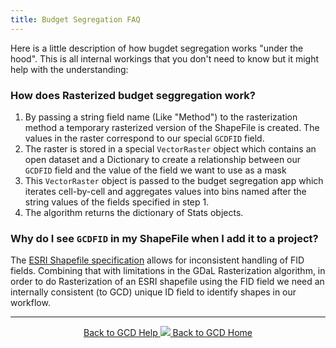 ```yaml
---
title: Budget Segregation FAQ
---
```


Here is a little description of how bugdet segregation works "under the hood". This is all internal workings that you don't need to know but it might help with the understanding:

### How does Rasterized budget seggregation work?

1. By passing a string field name (Like "Method") to the rasterization method a temporary rasterized version of the ShapeFile is created. The values in the raster correspond to our special `GCDFID` field. 
2. The raster is stored in a special `VectorRaster` object which contains an open dataset and a Dictionary to create a relationship between our `GCDFID` field and the value of the field we want to use as a mask
3. This `VectorRaster` object is passed to the budget segregation app which iterates cell-by-cell and aggregates values into bins named after the string values of the fields specified in step 1.
4. The algorithm returns the dictionary of Stats objects.

### Why do I see `GCDFID` in my ShapeFile when I add it to a project?

The [ESRI Shapefile specification](https://www.esri.com/library/whitepapers/pdfs/shapefile.pdf) allows for inconsistent handling of FID fields. Combining that with limitations in the GDaL Rasterization algorithm, in order to do Rasterization of an ESRI shapefile using the FID field we need an internally consistent (to GCD) unique ID field to identify shapes in our workflow.

------
<div align="center">
	<a class="hollow button" href="{{ site.baseurl }}/Help"><i class="fa fa-chevron-circle-left"></i>  Back to GCD Help </a>  
	<a class="hollow button" href="{{ site.baseurl }}/"><img src="{{ site.baseurl}}/assets/images/icons/GCDAddIn.png">  Back to GCD Home </a>  
</div>